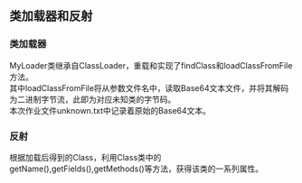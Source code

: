 ## 类加载器和反射
### 类加载器
MyLoader类继承自ClassLoader，重载和实现了findClass和loadClassFromFile方法。  
其中loadClassFromFile将从参数文件名中，读取Base64文本文件，并将其解码为二进制字节流，此即为对应未知类的字节码。  
本次作业文件unknown.txt中记录着原始的Base64文本。
### 反射
根据加载后得到的Class，利用Class类中的getName(),getFields(),getMethods()等方法，获得该类的一系列属性。